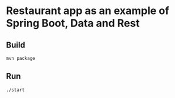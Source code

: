 Restaurant app as an example of Spring Boot, Data and Rest
==========================================================

Build
-----

`mvn package`

Run
---

`./start`
